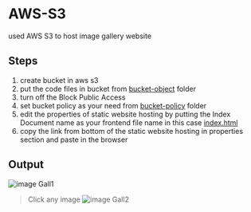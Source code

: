 # AWS-S3
used AWS S3 to host image gallery website

## Steps
1. create bucket in aws s3
2. put the code files in bucket from [bucket-object](https://github.com/Parth-Dholariya/AWS-S3/tree/main/bucket%20objects) folder
3. turn off the Block Public Access
4. set bucket policy as your need from [bucket-policy](https://github.com/Parth-Dholariya/AWS-S3/tree/main/bucket-policies) folder
5. edit the properties of static website hosting by putting the Index Document name as your frontend file name in this case [index.html](https://github.com/Parth-Dholariya/AWS-S3/blob/main/bucket%20objects/index.html)
6. copy the link from bottom of the static website hosting in properties section and paste in the browser

## Output

![image Gall1](https://github.com/Parth-Dholariya/AWS-S3/assets/92844674/1ea4d60b-2c5e-476f-98d1-ffb9be508b7c)

> Click any image
![image Gall2](https://github.com/Parth-Dholariya/AWS-S3/assets/92844674/ddc080ad-e47d-403a-9144-d4a20b0b2ace)
